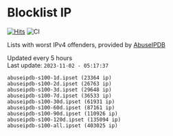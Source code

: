 # Blocklist IP

[![Hits](https://hits.seeyoufarm.com/api/count/incr/badge.svg?url=https%3A%2F%2Fgithub.com%2Fborestad%2Fblocklist-ip%2F&count_bg=%2379C83D&title_bg=%23555555&icon=&icon_color=%23E7E7E7&title=hits&edge_flat=false)](https://hits.seeyoufarm.com)  ![CI](https://img.shields.io/github/workflow/status/borestad/blocklist-ip/CI?style=flat-square)

Lists with worst IPv4 offenders, provided by [AbuseIPDB](https://www.abuseipdb.com/)

<!-- FOOTER-PLACEHOLDER -->
Updated every 5 hours<br>
Last update: `2023-11-02 - 05:17:37`
```
abuseipdb-s100-1d.ipset (23364 ip)
abuseipdb-s100-2d.ipset (26763 ip)
abuseipdb-s100-3d.ipset (29648 ip)
abuseipdb-s100-7d.ipset (36533 ip)
abuseipdb-s100-30d.ipset (61931 ip)
abuseipdb-s100-60d.ipset (87161 ip)
abuseipdb-s100-90d.ipset (110926 ip)
abuseipdb-s100-120d.ipset (135094 ip)
abuseipdb-s100-all.ipset (403025 ip)
```
